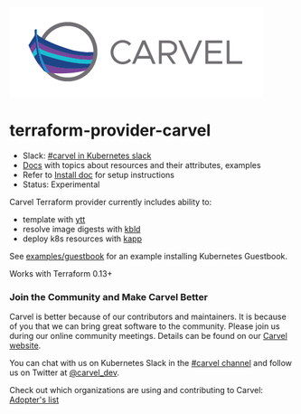![logo](docs/CarvelLogo.png)

# terraform-provider-carvel

- Slack: [#carvel in Kubernetes slack](https://kubernetes.slack.com/archives/CH8KCCKA5)
- [Docs](docs/README.md) with topics about resources and their attributes, examples
- Refer to [Install doc](docs/install.md) for setup instructions
- Status: Experimental

Carvel Terraform provider currently includes ability to:

- template with [ytt](https://carvel.dev/ytt/)
- resolve image digests with [kbld](https://carvel.dev/kbld/)
- deploy k8s resources with [kapp](https://carvel.dev/kapp/)

See [examples/guestbook](examples/guestbook) for an example installing Kubernetes Guestbook.

Works with Terraform 0.13+

### Join the Community and Make Carvel Better
Carvel is better because of our contributors and maintainers. It is because of you that we can bring great software to the community.
Please join us during our online community meetings. Details can be found on our [Carvel website](https://carvel.dev/community/).

You can chat with us on Kubernetes Slack in the [#carvel channel](https://kubernetes.slack.com/archives/CH8KCCKA5) and follow us on Twitter at [@carvel_dev](https://twitter.com/carvel_dev).

Check out which organizations are using and contributing to Carvel: [Adopter's list](https://github.com/vmware-tanzu/carvel/blob/master/ADOPTERS.md)
